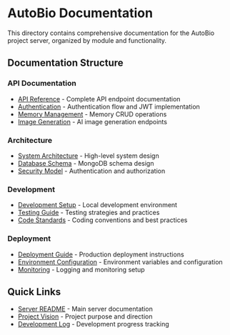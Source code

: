 # AutoBio Documentation

This directory contains comprehensive documentation for the AutoBio project server, organized by module and functionality.

## Documentation Structure

### API Documentation
- [API Reference](./api/README.md) - Complete API endpoint documentation
- [Authentication](./api/auth.md) - Authentication flow and JWT implementation
- [Memory Management](./api/memories.md) - Memory CRUD operations
- [Image Generation](./api/images.md) - AI image generation endpoints

### Architecture
- [System Architecture](./architecture/README.md) - High-level system design
- [Database Schema](./architecture/database.md) - MongoDB schema design
- [Security Model](./architecture/security.md) - Authentication and authorization

### Development
- [Development Setup](./development/README.md) - Local development environment
- [Testing Guide](./development/testing.md) - Testing strategies and practices
- [Code Standards](./development/standards.md) - Coding conventions and best practices

### Deployment
- [Deployment Guide](./deployment/README.md) - Production deployment instructions
- [Environment Configuration](./deployment/environment.md) - Environment variables and configuration
- [Monitoring](./deployment/monitoring.md) - Logging and monitoring setup

## Quick Links

- [Server README](../../server/README.md) - Main server documentation
- [Project Vision](../../VISION.md) - Project purpose and direction
- [Development Log](../../DEVLOG.md) - Development progress tracking
